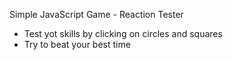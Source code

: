 Simple JavaScript Game - Reaction Tester

- Test yot skills by clicking on circles and squares
- Try to beat your best time